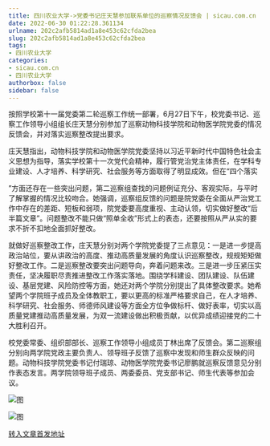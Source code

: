 ```yaml
---
title: 四川农业大学->党委书记庄天慧参加联系单位的巡察情况反馈会 | sicau.com.cn
date: 2022-06-30 01:22:28.361134
urlname: 202c2afb5814ad1a8e453c62cfda2bea
slug: 202c2afb5814ad1a8e453c62cfda2bea
tags: 
- 四川农业大学
categories:
- sicau.com.cn
- 四川农业大学
authorbox: false
sidebar: false
---
```

按照学校第十一届党委第二轮巡察工作统一部署，6月27日下午，校党委书记、巡察工作领导小组组长庄天慧分别参加了巡察动物科技学院和动物医学院党委的情况反馈会，并对落实巡察整改提出要求。

庄天慧指出，动物科技学院和动物医学院党委坚持以习近平新时代中国特色社会主义思想为指导，落实学校第十一次党代会精神，履行管党治党主体责任，在学科专业建设、人才培养、科学研究、社会服务等方面取得了明显成效。但在“四个落实
<!--more-->
”方面还存在一些突出问题，第二巡察组查找的问题例证充分、客观实际，与平时了解掌握的情况比较吻合。她强调，巡察组反馈的问题是院党委在全面从严治党工作中存在的差距、短板和弱项，院党委要高度重视、主动认领，切实做好整改“后半篇文章”。问题整改不能只做“照单全收”形式上的表态，还要按照从严从实的要求不折不扣地全面抓好整改。

就做好巡察整改工作，庄天慧分别对两个学院党委提了三点意见：一是进一步提高政治站位，要从讲政治的高度、推动高质量发展的角度认识巡察整改，规规矩矩做好整改工作。二是巡察整改要突出问题导向，奔着问题来改。三是进一步压紧压实责任，坚决履职尽责推进整改工作落实落地。围绕学科建设、团队建设、队伍建设、基层党建、风险防控等方面，她还对两个学院分别提出了具体整改要求。她希望两个学院班子成员及全体教职工，要以更高的标准严格要求自己，在人才培养、科学研究、社会服务、师德师风建设等方面全方位争做标杆、做好表率，切实以高质量党建推动高质量发展，为双一流建设做出积极贡献，以优异成绩迎接党的二十大胜利召开。

校党委常委、组织部部长、巡察工作领导小组成员丁林出席了反馈会。第二巡察组分别向两学院党政主要负责人、领导班子反馈了巡察中发现和师生群众反映的问题。动物科技学院党委书记付瑞琼、动物医学院党委书记廖鹏就巡察反馈意见分别作表态发言。两学院领导班子成员、两委委员、党支部书记、师生代表等参加会议。

![图](https://news.sicau.edu.cn/__local/C/B3/9B/91CA9557D96A8FE42A42B20D3CF_CE41167B_31F32.jpg)

![图](https://news.sicau.edu.cn/__local/2/41/29/66F875FE0A46BDF3B985A56F574_04183301_48449.jpg)

[转入文章首发地址](https://news.sicau.edu.cn/info/1078/68595.htm)